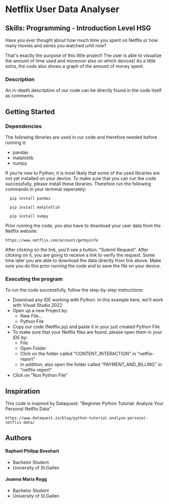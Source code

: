# Netflix User Data Analyser
## Skills: Programming - Introduction Level HSG

Have you ever thought about how much time you spent on Netflix or how many movies and series you watched until now? 

That's exactly the purpose of this little project! The user is able to visualize the amount of time used and moreover also on which devices! As a little extra, the code also shows a graph of the amount of money spent.

### Description

An in-depth description of our code can be directly found in the code itself as comments.

## Getting Started

### Dependencies
The following libraries are used in our code and therefore needed before running it:
* pandas
* matplotlib
* numpy

If you're new to Python, it is most likely that some of the used libraries are not yet installed on your device. 
To make sure that you can run the code successfully, please install these libraries. Therefore run the following commands in your terminal seperately:
```
  pip install pandas
```
```
  pip install matplotlib
```
```
  pip install numpy
```
Prior running the code, you also have to download your user data from the Netflix website:
```
https://www.netflix.com/account/getmyinfo
```
After clicking on the link, you'll see a button: "Submit Request". After clicking on it, you are going to receive a link to verify the request. Some time later you are able to download the data directly from link above. Make sure you do this prior running the code and to save the file on your device.

### Executing the program

To run the code successfully, follow the step-by-step instructions:

* Download any IDE working with Python. In this example here, we'll work with Visual Studio 2022
* Open up a new Project by:
    * New File...
    * Python File
* Copy our code (Netflix.py) and paste it in your just created Python File
* To make sure that your Netflix files are found, please open them in your IDE by:
    * File
    * Open Folder
    * Click on the folder called "CONTENT_INTERACTION" in "netflix-report"
    * In addition, also open the folder called "PAYMENT_AND_BILLING" in "netflix-report"
 * Click on "Run Python File"
 
## Inspiration
This code is inspired by Dataquest: "Beginner Python Tutorial: Analyze Your Personal Netflix Data" 

```
https://www.dataquest.io/blog/python-tutorial-analyze-personal-netflix-data/
```
## Authors

#### Raphael Philipp Bosshart 
* Bachelor Student
* University of St.Gallen 

#### Joanna Maria Rogg 
* Bachelor Student
* University of St.Gallen

